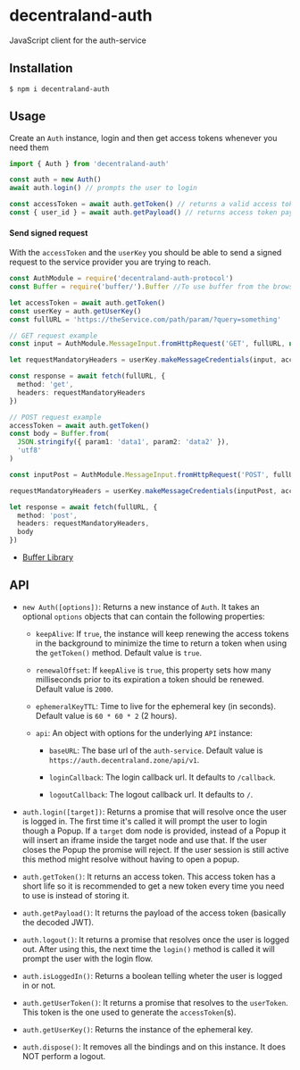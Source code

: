 # decentraland-auth

JavaScript client for the auth-service

## Installation

```
$ npm i decentraland-auth
```

## Usage

Create an `Auth` instance, login and then get access tokens whenever you need them

```ts
import { Auth } from 'decentraland-auth'

const auth = new Auth()
await auth.login() // prompts the user to login

const accessToken = await auth.getToken() // returns a valid access token
const { user_id } = await auth.getPayload() // returns access token payload data
```

#### Send signed request

With the `accessToken` and the `userKey` you should be able to send a signed request to the service provider you are trying to reach.

```ts
const AuthModule = require('decentraland-auth-protocol')
const Buffer = require('buffer/').Buffer //To use buffer from the browser

let accessToken = await auth.getToken()
const userKey = auth.getUserKey()
const fullURL = 'https://theService.com/path/param/?query=something'

// GET request example
const input = AuthModule.MessageInput.fromHttpRequest('GET', fullURL, null)

let requestMandatoryHeaders = userKey.makeMessageCredentials(input, accessToken)

const response = await fetch(fullURL, {
  method: 'get',
  headers: requestMandatoryHeaders
})

// POST request example
accessToken = await auth.getToken()
const body = Buffer.from(
  JSON.stringify({ param1: 'data1', param2: 'data2' }),
  'utf8'
)

const inputPost = AuthModule.MessageInput.fromHttpRequest('POST', fullURL, body)

requestMandatoryHeaders = userKey.makeMessageCredentials(inputPost, accessToken)

let response = await fetch(fullURL, {
  method: 'post',
  headers: requestMandatoryHeaders,
  body
})
```

- [Buffer Library](https://github.com/feross/buffer)

## API

- `new Auth([options])`: Returns a new instance of `Auth`. It takes an optional `options` objects that can contain the following properties:

  - `keepAlive`: If `true`, the instance will keep renewing the access tokens in the background to minimize the time to return a token when using the `getToken()` method. Default value is `true`.

  - `renewalOffset`: If `keepAlive` is `true`, this property sets how many milliseconds prior to its expiration a token should be renewed. Default value is `2000`.

  - `ephemeralKeyTTL`: Time to live for the ephemeral key (in seconds). Default value is `60 * 60 * 2` (2 hours).

  - `api`: An object with options for the underlying `API` instance:

    - `baseURL`: The base url of the `auth-service`. Default value is `https://auth.decentraland.zone/api/v1`.

    - `loginCallback`: The login callback url. It defaults to `/callback`.

    - `logoutCallback`: The logout callback url. It defaults to `/`.

- `auth.login([target])`: Returns a promise that will resolve once the user is logged in. The first time it's called it will prompt the user to login though a Popup. If a `target` dom node is provided, instead of a Popup it will insert an iframe inside the target node and use that. If the user closes the Popup the promise will reject. If the user session is still active this method might resolve without having to open a popup.

- `auth.getToken()`: It returns an access token. This access token has a short life so it is recommended to get a new token every time you need to use is instead of storing it.

- `auth.getPayload()`: It returns the payload of the access token (basically the decoded JWT).

- `auth.logout()`: It returns a promise that resolves once the user is logged out. After using this, the next time the `login()` method is called it will prompt the user with the login flow.

- `auth.isLoggedIn()`: Returns a boolean telling wheter the user is logged in or not.

- `auth.getUserToken()`: It returns a promise that resolves to the `userToken`. This token is the one used to generate the `accessToken`(s).

- `auth.getUserKey()`: Returns the instance of the ephemeral key.

- `auth.dispose()`: It removes all the bindings and on this instance. It does NOT perform a logout.
